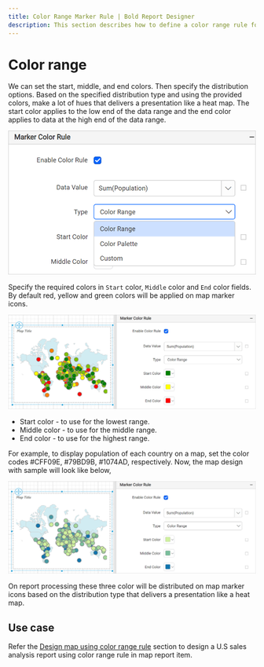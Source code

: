 ```yaml
---
title: Color Range Marker Rule | Bold Report Designer
description: This section describes how to define a color range rule for Map markers with the Bold Report Designer.
---
```


# Color range

We can set the start, middle, and end colors. Then specify the distribution options. Based on the specified distribution type and using the provided colors, make a lot of hues that delivers a presentation like a heat map. The start color applies to the low end of the data range and the end color applies to data at the high end of the data range.

![Map color rule types](/static/assets/on-premise/images/report-designer/report-items/map/marker-color-rule/types.png)

Specify the required colors in `Start` color, `Middle` color and `End` color fields. By default red, yellow and green colors will be applied on map marker icons.

![Map color rule types](/static/assets/on-premise/images/report-designer/report-items/map/marker-color-rule/color-range-type.png)

* Start color - to use for the lowest range.
* Middle color - to use for the middle range.
* End color - to use for the highest range.

For example, to display population of each country on a map, set the color codes #CFF09E, #79BD9B, #1074AD, respectively. Now, the map design with sample will look like below,

![Map color rule types](/static/assets/on-premise/images/report-designer/report-items/map/marker-color-rule/color-range-demo.png)

On report processing these three color will be distributed on map marker icons based on the distribution type that delivers a presentation like a heat map.

## Use case

Refer the [Design map using color range rule](/on-premise/report-designer/report-items/map/use-case/design-map-using-marker-color-range-rule/) section to design a U.S sales analysis report using color range rule in map report item.